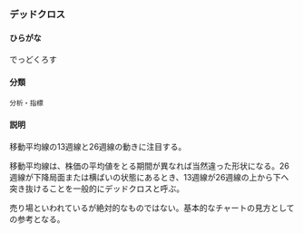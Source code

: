<div style="display:none;">

## [あ行](securities-terms?id=あ行)
## [か行](securities-terms?id=か行)
## [さ行](securities-terms?id=さ行)
## [た行](securities-terms?id=た行)

</div>

### デッドクロス

#### ひらがな

でっどくろす

#### 分類

`分析・指標`

#### 説明

移動平均線の13週線と26週線の動きに注目する。
移動平均線は、株価の平均値をとる期間が異なれば当然違った形状になる。26週線が下降局面または横ばいの状態にあるとき、13週線が26週線の上から下へ突き抜けることを一般的にデッドクロスと呼ぶ。
売り場といわれているが絶対的なものではない。基本的なチャートの見方としての参考となる。

<div style="display:none;">

## [な行](securities-terms?id=な行)
## [は行](securities-terms?id=は行)
## [ま行](securities-terms?id=ま行)
## [や行](securities-terms?id=や行)
## [ら行](securities-terms?id=ら行)
## [わ行](securities-terms?id=わ行)
## [英数字・記号](securities-terms?id=英数字・記号)

</div>

